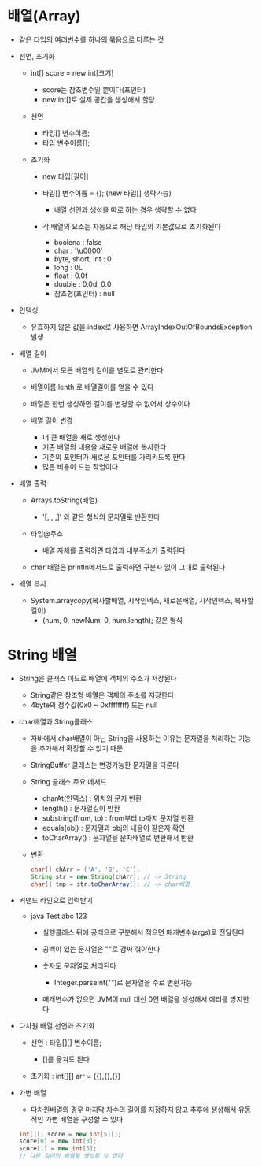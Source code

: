 # 배열(Array)
- 같은 타입의 여러변수를 하나의 묶음으로 다루는 것
- 선언, 초기화
    - int[] score = new int[크기]
        - score는 참조변수일 뿐이다(포인터)
        - new int[]로 실제 공간을 생성해서 할당
    
    - 선언
        - 타입[] 변수이름;
        - 타입 변수이름[];
    
    - 초기화
        - new 타입[길이]
        - 타입[] 변수이름 = {}; (new 타입[] 생략가능)
            - 배열 선언과 생성을 따로 하는 경우 생략할 수 없다

        - 각 배열의 요소는 자동으로 해당 타입의 기본값으로 초기화된다
            - boolena : false
            - char : '\u0000'
            - byte, short, int : 0
            - long : 0L
            - float : 0.0f
            - double : 0.0d, 0.0
            - 참조형(포인터) : null

- 인덱싱
    - 유효하지 않은 값을 index로 사용하면 ArrayIndexOutOfBoundsException 발생

- 배열 길이
    - JVM에서 모든 배열의 길이를 별도로 관리한다
    - 배열이름.lenth 로 배열길이를 얻을 수 있다
    - 배열은 한번 생성하면 길이를 변경할 수 없어서 상수이다

    - 배열 길이 변경
        - 더 큰 배열을 새로 생성한다
        - 기존 배열의 내용을 새로운 배열에 복사한다
        - 기존의 포인터가 새로운 포인터를 가리키도록 한다
        - 많은 비용이 드는 작업이다

- 배열 출력
    - Arrays.toString(배열)
        - '[, , ,]' 와 같은 형식의 문자열로 반환한다
    
    - 타입@주소
        - 배열 자체를 출력하면 타입과 내부주소가 출력된다

    - char 배열은 println메서드로 출력하면 구분자 없이 그대로 출력된다

- 배열 복사
    - System.arraycopy(복사할배열, 시작인덱스, 새로운배열, 시작인덱스, 복사할 길이)
        - (num, 0, newNum, 0, num.length); 같은 형식

# String 배열
- String은 클래스 이므로 배열에 객체의 주소가 저장된다
    - String같은 참조형 배열은 객체의 주소를 저장한다
    - 4byte의 정수값(0x0 ~ 0xffffffff) 또는 null


- char배열과 String클래스
    - 자바에서 char배열이 아닌 String을 사용하는 이유는 문자열을 처리하는 기능을 추가해서 확장할 수 있기 때문
    - StringBuffer 클래스는 변경가능한 문자열을 다룬다

    - String 클래스 주요 메서드
        - charAt(인덱스) : 위치의 문자 반환
        - length() : 문자열길이 반환
        - substring(from, to) : from부터 to까지 문자열 반환
        - equals(obj) : 문자열과 obj의 내용이 같은지 확인
        - toCharArray() : 문자열을 문자배열로 변환해서 반환

    - 변환
        ```java
        char[] chArr = {'A', 'B', 'C'};
        String str = new String(chArr); // -> String
        char[] tmp = str.toCharArray(); // -> char배열
        ```

- 커맨드 라인으로 입력받기
    - java Test abc 123
        - 실행클래스 뒤에 공백으로 구분해서 적으면 매개변수(args)로 전달된다
        - 공백이 있는 문자열은 ""로 감싸 줘야한다
        - 숫자도 문자열로 처리된다
            - Integer.parseInt("")로 문자열을 수로 변환가능
        
        - 매개변수가 없으면 JVM이 null 대신 0인 배열을 생성해서 에러를 방지한다


- 다차원 배열 선언과 초기화
    - 선언 : 타입[][] 변수이름;
        - []를 옮겨도 된다
    
    - 초기화 : int[][] arr = {{},{},{}}

- 가변 배열
    - 다차원배열의 경우 마지막 차수의 길이를 지정하지 않고 추후에 생성해서 유동적인 가변 배열을 구성할 수 있다
    ```java
    int[][] score = new int[5][];
    score[0] = new int[3];
    score[1] = new int[5];
    // 다른 길이의 배열을 생성할 수 있다
    ``` 


